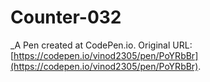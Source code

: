 # Counter-032
 _A Pen created at CodePen.io. Original URL: [https://codepen.io/vinod2305/pen/PoYRbBr](https://codepen.io/vinod2305/pen/PoYRbBr).

 